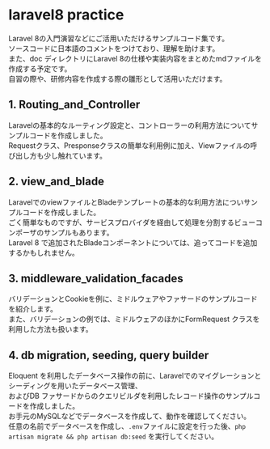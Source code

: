 # laravel8 practice
Laravel 8の入門演習などにご活用いただけるサンプルコード集です。  
ソースコードに日本語のコメントをつけており、理解を助けます。  
また、doc ディレクトリにLaravel 8の仕様や実装内容をまとめたmdファイルを作成する予定です。  
自習の際や、研修内容を作成する際の雛形として活用いただけます。

## 1. Routing_and_Controller
Laravelの基本的なルーティング設定と、コントローラーの利用方法についてサンプルコードを作成しました。  
Requestクラス、Presponseクラスの簡単な利用例に加え、Viewファイルの呼び出し方も少し触れています。

## 2. view_and_blade
LaravelでのviewファイルとBladeテンプレートの基本的な利用方法についサンプルコードを作成しました。  
ごく簡単なものですが、サービスプロバイダを経由して処理を分割するビューコンポーザのサンプルもあります。  
Laravel 8 で追加されたBladeコンポーネントについては、追ってコードを追加するかもしれません。

## 3. middleware_validation_facades
バリデーションとCookieを例に、ミドルウェアやファサードのサンプルコードを紹介します。  
また、バリデーションの例では、ミドルウェアのほかにFormRequest クラスを利用した方法も扱います。

## 4. db migration, seeding, query builder
Eloquent を利用したデータベース操作の前に、Laravelでのマイグレーションとシーディングを用いたデータベース管理、  
およびDB ファサードからのクエリビルダを利用したレコード操作のサンプルコードを作成しました。  
お手元のMySQLなどでデータベースを作成して、動作を確認してください。  
任意の名前でデータベースを作成し、`.env`ファイルに設定を行った後、`php artisan migrate && php artisan db:seed` を実行してください。
